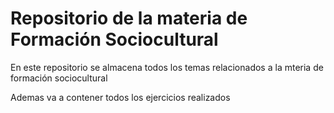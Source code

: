 # Repositorio de la materia de Formación Sociocultural

En este repositorio se almacena todos los temas relacionados
a la mteria de formación sociocultural

Ademas va a contener todos los ejercicios realizados 